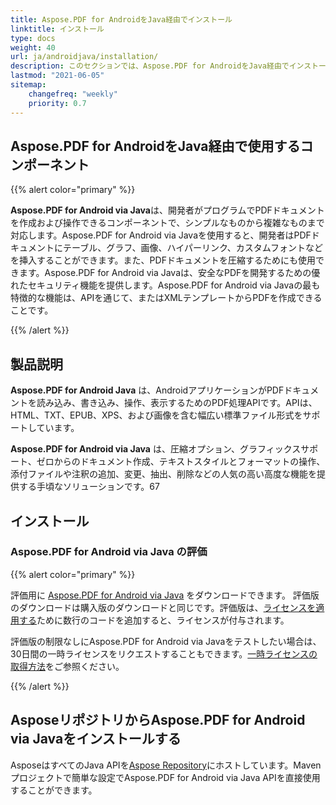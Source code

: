 ```yaml
---
title: Aspose.PDF for AndroidをJava経由でインストール
linktitle: インストール
type: docs
weight: 40
url: ja/androidjava/installation/
description: このセクションでは、Aspose.PDF for AndroidをJava経由でインストールするための製品説明と手順を、自分でインストールする場合とNuGetを使用する場合について説明します。
lastmod: "2021-06-05"
sitemap:
    changefreq: "weekly"
    priority: 0.7
---
```


## Aspose.PDF for AndroidをJava経由で使用するコンポーネント

{{% alert color="primary" %}}

**Aspose.PDF for Android via Java**は、開発者がプログラムでPDFドキュメントを作成および操作できるコンポーネントで、シンプルなものから複雑なものまで対応します。Aspose.PDF for Android via Javaを使用すると、開発者はPDFドキュメントにテーブル、グラフ、画像、ハイパーリンク、カスタムフォントなどを挿入することができます。また、PDFドキュメントを圧縮するためにも使用できます。Aspose.PDF for Android via Javaは、安全なPDFを開発するための優れたセキュリティ機能を提供します。Aspose.PDF for Android via Javaの最も特徴的な機能は、APIを通じて、またはXMLテンプレートからPDFを作成できることです。

{{% /alert %}}

## 製品説明

**Aspose.PDF for Android Java** は、AndroidアプリケーションがPDFドキュメントを読み込み、書き込み、操作、表示するためのPDF処理APIです。APIは、HTML、TXT、EPUB、XPS、および画像を含む幅広い標準ファイル形式をサポートしています。

**Aspose.PDF for Android via Java** は、圧縮オプション、グラフィックスサポート、ゼロからのドキュメント作成、テキストスタイルとフォーマットの操作、添付ファイルや注釈の追加、変更、抽出、削除などの人気の高い高度な機能を提供する手頃なソリューションです。67

## インストール

### Aspose.PDF for Android via Java の評価

{{% alert color="primary" %}} 

評価用に [Aspose.PDF for Android via Java](https://repository.aspose.com/webapp/#/artifacts/browse/tree/General/repo/com/aspose/aspose-pdf-android-via-java) をダウンロードできます。
 評価版のダウンロードは購入版のダウンロードと同じです。評価版は、[ライセンスを適用する](/pdf/androidjava/licensing/)ために数行のコードを追加すると、ライセンスが付与されます。

評価版の制限なしにAspose.PDF for Android via Javaをテストしたい場合は、30日間の一時ライセンスをリクエストすることもできます。[一時ライセンスの取得方法](https://purchase.aspose.com/temporary-license)をご参照ください。

{{% /alert %}}

## AsposeリポジトリからAspose.PDF for Android via Javaをインストールする

AsposeはすべてのJava APIを[Aspose Repository](https://repository.aspose.com/webapp/#/artifacts/browse/tree/General/repo/com/aspose/aspose-pdf-android-via-java)にホストしています。Mavenプロジェクトで簡単な設定でAspose.PDF for Android via Java APIを直接使用することができます。